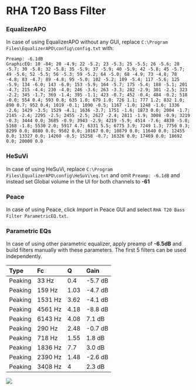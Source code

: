 # RHA T20 Bass Filter

### EqualizerAPO
In case of using EqualizerAPO without any GUI, replace `C:\Program Files\EqualizerAPO\config\config.txt`
with:
```
Preamp: -6.1dB
GraphicEQ: 10 -84; 20 -4.9; 22 -5.2; 23 -5.3; 25 -5.5; 26 -5.6; 28 -5.7; 30 -5.8; 32 -5.8; 35 -5.9; 37 -5.9; 40 -5.9; 42 -5.8; 45 -5.7; 49 -5.6; 52 -5.5; 56 -5.3; 59 -5.2; 64 -5.0; 68 -4.9; 73 -4.8; 78 -4.8; 83 -4.7; 89 -4.8; 95 -5.0; 102 -5.2; 109 -5.4; 117 -5.6; 125 -5.9; 134 -6.0; 143 -6.0; 153 -5.9; 164 -5.7; 175 -5.4; 188 -5.1; 201 -4.7; 215 -4.4; 230 -4.0; 246 -3.6; 263 -3.3; 282 -2.9; 301 -2.5; 323 -2.2; 345 -1.7; 369 -1.4; 395 -1.1; 423 -0.7; 452 -0.4; 484 -0.2; 518 -0.0; 554 0.4; 593 0.8; 635 1.0; 679 1.0; 726 1.1; 777 1.2; 832 1.0; 890 0.7; 952 0.4; 1019 -0.1; 1090 -0.5; 1167 -1.0; 1248 -1.6; 1336 -2.6; 1429 -3.5; 1529 -4.1; 1636 -3.7; 1751 -1.6; 1873 0.0; 2004 -1.7; 2145 -2.4; 2295 -2.5; 2455 -2.5; 2627 -2.4; 2811 -1.9; 3008 -0.9; 3219 -0.3; 3444 0.0; 3685 -0.9; 3943 -2.9; 4219 -5.9; 4514 -7.6; 4830 -5.8; 5168 -1.8; 5530 2.0; 5917 4.7; 6331 5.5; 6775 3.9; 7249 1.3; 7756 0.3; 8299 0.0; 8880 0.0; 9502 0.0; 10167 0.0; 10879 0.0; 11640 0.0; 12455 0.0; 13327 0.0; 14260 -0.5; 15258 -0.7; 16326 0.0; 17469 0.0; 18692 0.0; 20000 0.0
```

### HeSuVi
In case of using HeSuVi, replace `C:\Program Files\EqualizerAPO\config\HeSuVi\eq.txt` and omit `Preamp:
-6.1dB` and instead set Global volume in the UI for both channels to **-61**

### Peace
In case of using Peace, click *Import* in Peace GUI and select `RHA T20 Bass Filter ParametricEQ.txt`.

### Parametric EQs
In case of using other parametric equalizer, apply preamp of **-6.5dB** and build filters manually with
these parameters. The first 5 filters can be used independently.

| Type    | Fc      |    Q | Gain    |
|:--------|:--------|:-----|:--------|
| Peaking | 33 Hz   | 0.4  | -5.7 dB |
| Peaking | 159 Hz  | 1.03 | -4.7 dB |
| Peaking | 1531 Hz | 3.62 | -4.1 dB |
| Peaking | 4561 Hz | 4.18 | -8.8 dB |
| Peaking | 6143 Hz | 4.08 | 7.1 dB  |
| Peaking | 290 Hz  | 2.48 | -0.7 dB |
| Peaking | 718 Hz  | 1.55 | 1.8 dB  |
| Peaking | 1836 Hz | 7.7  | 3.0 dB  |
| Peaking | 2390 Hz | 1.48 | -2.6 dB |
| Peaking | 3408 Hz | 4    | 2.3 dB  |

![](https://raw.githubusercontent.com/jaakkopasanen/AutoEq/master/results/innerfidelity/sbaf-serious/RHA%20T20%20Bass%20Filter/RHA%20T20%20Bass%20Filter.png)